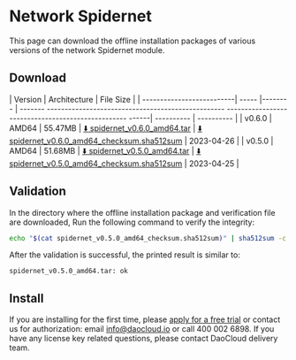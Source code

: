 # Network Spidernet

This page can download the offline installation packages of various versions of the network Spidernet module.

## Download

| Version | Architecture | File Size |
| --------------------------| ----- |-------- | ------- -------------------------------------------------- -------------------------------------------------- ------| ---------- | ---------- |
| v0.6.0 | AMD64 | 55.47MB | [:arrow_down: spidernet_v0.6.0_amd64.tar](https://qiniu-download-public.daocloud.io/DaoCloud_Enterprise/spidernet_v0.6.0_amd64.tar) | [:arrow_down: spidernet_v0.6.0_amd64_checksum.sha512sum](https://qiniu-download-public.daocloud.io/DaoCloud_Enterprise/spidernet_v0.6.0_amd64_checksum.sha512sum) | 2023-04-26 |
| v0.5.0 | AMD64 | 51.68MB | [:arrow_down: spidernet_v0.5.0_amd64.tar](https://qiniu-download-public.daocloud.io/DaoCloud_Enterprise/spidernet_v0.5.0_amd64.tar) | [:arrow_down: spidernet_v0.5.0_amd64_checksum.sha512sum](https://qiniu-download-public.daocloud.io/DaoCloud_Enterprise/spidernet_v0.5.0_amd64_checksum.sha512sum) | 2023-04-25 |

## Validation

In the directory where the offline installation package and verification file are downloaded, Run the following command to verify the integrity:

```sh
echo "$(cat spidernet_v0.5.0_amd64_checksum.sha512sum)" | sha512sum -c
```

After the validation is successful, the printed result is similar to:

```none
spidernet_v0.5.0_amd64.tar: ok
```

## Install

If you are installing for the first time, please [apply for a free trial](../../dce/license0.md) or contact us for authorization: email info@daocloud.io or call 400 002 6898.
If you have any license key related questions, please contact DaoCloud delivery team.